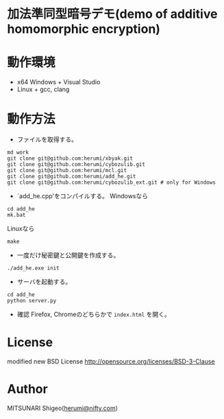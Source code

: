 # 加法準同型暗号デモ(demo of additive homomorphic encryption)

# 動作環境
* x64 Windows + Visual Studio
* Linux + gcc, clang

# 動作方法

* ファイルを取得する。
```
md work
git clone git@github.com:herumi/xbyak.git
git clone git@github.com:herumi/cybozulib.git
git clone git@github.com:herumi/mcl.git
git clone git@github.com:herumi/add_he.git
git clone git@github.com:herumi/cybozulib_ext.git # only for Windows
```
* `add_he.cpp'をコンパイルする。
Windowsなら
```
cd add_he
mk.bat
```
Linuxなら
```
make
```

* 一度だけ秘密鍵と公開鍵を作成する。
```
./add_he.exe init
```
* サーバを起動する。
```
cd add_he
python server.py
```

* 確認
Firefox, Chromeのどちらかで
`index.html`
を開く。

# License

modified new BSD License
http://opensource.org/licenses/BSD-3-Clause

# Author

MITSUNARI Shigeo(herumi@nifty.com)

